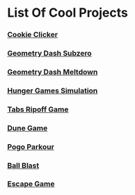 # List Of Cool Projects                                                                    
                                                
### [**Cookie Clicker**](/cookieclicker)                                        
### [**Geometry Dash Subzero**](/Geometry-Dash-Subzero)                                    
### [**Geometry Dash Meltdown**](/Geometry-Dash-Meltdown)                                 
### [**Hunger Games Simulation**](/HungerGames)                                  
### [**Tabs Ripoff Game**](/Tabs-Ripoff)                                                                     
### [**Dune Game**](/dune-game)                                                                        
### [**Pogo Parkour**](/Pogo-Parkour)                                    
### [**Ball Blast**](/Ball-Blast)                                    
### [**Escape Game**](/Escape-Game)                                              
